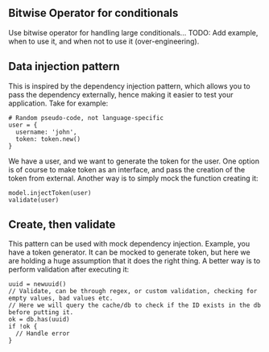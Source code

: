 ## Bitwise Operator for conditionals

Use bitwise operator for handling large conditionals... TODO: Add example, when to use it, and when not to use it (over-engineering).

## Data injection pattern

This is inspired by the dependency injection pattern, which allows you to pass the dependency externally, hence making it easier to test your application. Take for example:

```
# Random pseudo-code, not language-specific
user = {
  username: 'john',
  token: token.new()
}
```

We have a user, and we want to generate the token for the user. One option is of course to make token as an interface, and pass the creation of the token from external. Another way is to simply mock the function creating it:

```
model.injectToken(user)
validate(user)
```

## Create, then validate

This pattern can be used with mock dependency injection. Example, you have a token generator. It can be mocked to generate token, but here we are holding a huge assumption that it does the right thing. A better way is to perform validation after executing it:

```
uuid = newuuid()
// Validate, can be through regex, or custom validation, checking for empty values, bad values etc. 
// Here we will query the cache/db to check if the ID exists in the db before putting it.
ok = db.has(uuid)
if !ok {
  // Handle error
}
```
